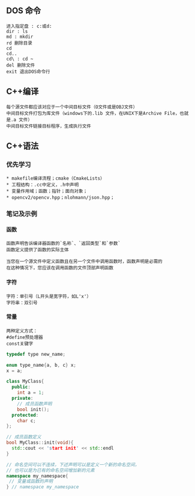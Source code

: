 ## DOS 命令
    进入指定盘 : c:或d:
    dir : ls
    md : mkdir
    rd 删除目录
    cd
    cd..
    cd\ : cd ~
    del 删除文件
    exit 退出DOS命令行

## C++编译
    每个源文件都应该对应于一个中间目标文件（O文件或是OBJ文件）
    中间目标文件打包为库文件（windows下的.lib 文件，在UNIX下是Archive File，也就是.a 文件）
    中间目标文件链接目标程序，生成执行文件
## C++语法
### 优先学习
    * makefile编译流程；cmake（CmakeLists）
    * 工程结构：.cc中定义，.h中声明
    * 变量作用域；函数；指针；面向对象；
    * opencv2/opencv.hpp；nlohmann/json.hpp；
### 笔记及示例
#### 函数
    函数声明告诉编译器函数的`名称`、`返回类型`和`参数`
    函数定义提供了函数的实际主体
    
    当您在一个源文件中定义函数且在另一个文件中调用函数时，函数声明是必需的
    在这种情况下，您应该在调用函数的文件顶部声明函数
#### 字符
    字符：单引号（L开头是宽字符，如L'x'）
    字符串：双引号
#### 常量
    两种定义方式：
    #define预处理器
    const关键字
```c++
typedef type new_name;

enum type_name{a, b, c} x;
x = a;

class MyClass{
  public:
    int a = 1;
  private:
    // 成员函数声明
    bool init();
  protected:
    char c;
};

// 成员函数定义
bool MyClass::init(void){
  std::cout << 'start init' << std::endl
}

// 命名空间可以不连续，下述声明可以是定义一个新的命名空间，
// 也可以是为已有的命名空间增加新的元素
namespace my_namespace{
 // 变量或函数的声明
} // namespace my_namespace

```




